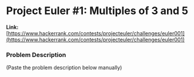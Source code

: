 # Project Euler #1: Multiples of 3 and 5

**Link:** [https://www.hackerrank.com/contests/projecteuler/challenges/euler001](https://www.hackerrank.com/contests/projecteuler/challenges/euler001)

### Problem Description
(Paste the problem description below manually)

